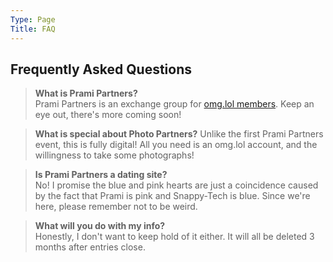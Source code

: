 ```yaml
---
Type: Page
Title: FAQ
---
```


## Frequently Asked Questions

> **What is Prami Partners?**  
Prami Partners is an exchange group for [omg.lol members](https://home.omg.lol/referred-by/georgeprobably). Keep an eye out, there's more coming soon!

> **What is special about Photo Partners?**
Unlike the first Prami Partners event, this is fully digital! All you need is an omg.lol account, and the willingness to take some photographs!

> **Is Prami Partners a dating site?**  
No! I promise the blue and pink hearts are just a coincidence caused by the fact that Prami is pink and Snappy-Tech is blue. Since we're here, please remember not to be weird.

> **What will you do with my info?**  
Honestly, I don't want to keep hold of it either. It will all be deleted 3 months after entries close.